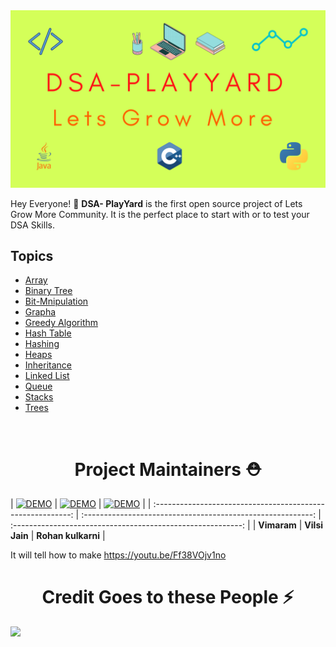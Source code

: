 <img src="DSA-Playyard.png">

Hey Everyone! 👋 ****DSA- PlayYard**** is the first open source project of Lets Grow More Community. It is the perfect place to start with or to test your DSA Skills.

## Topics
- [Array](https://github.com/LetsGrowMoreCommunity/DSA-Playyard/tree/main/Array)
- [Binary Tree](https://github.com/LetsGrowMoreCommunity/DSA-Playyard/tree/main/Binary%20Tree)
- [Bit-Mnipulation](https://github.com/LetsGrowMoreCommunity/DSA-Playyard/tree/main/Bit-Manipulation)
- [Grapha](https://github.com/LetsGrowMoreCommunity/DSA-Playyard/tree/main/Graphs)
- [Greedy Algorithm](https://github.com/LetsGrowMoreCommunity/DSA-Playyard/tree/main/Greedy%20Algorithm)
- [Hash Table](https://github.com/LetsGrowMoreCommunity/DSA-Playyard/tree/main/Hash%20Table)
- [Hashing](https://github.com/LetsGrowMoreCommunity/DSA-Playyard/tree/main/Hashing)
- [Heaps](https://github.com/LetsGrowMoreCommunity/DSA-Playyard/tree/main/Heap)
- [Inheritance](https://github.com/LetsGrowMoreCommunity/DSA-Playyard/tree/main/Inheritence)
- [Linked List](https://github.com/LetsGrowMoreCommunity/DSA-Playyard/tree/main/Linked%20List)
- [Queue](https://github.com/LetsGrowMoreCommunity/DSA-Playyard/tree/main/Queue)
- [Stacks](https://github.com/LetsGrowMoreCommunity/DSA-Playyard/tree/main/Stack)
- [Trees](https://github.com/LetsGrowMoreCommunity/DSA-Playyard/tree/main/Trees)

<br><h1 align="center">Project Maintainers ⛑</h1>
| [![DEMO](https://github.com/demo.png)](https://github.com/) | [![DEMO](https://github.com/demo.png)](https://github.com/) | [![DEMO](https://github.com/demo.png)](https://github.com/) |
| :---------------------------------------------------------: | :---------------------------------------------------------: | :---------------------------------------------------------: |
|                         **Vimaram**                          |                         **Vilsi Jain**                          |                         **Rohan kulkarni**                          |

It will tell how to make https://youtu.be/Ff38VOjv1no
<h1 align="center">Credit Goes to these People ⚡</h1>
<a href="https://github.com/LetsGrowMoreCommunity/DSA-Playyard/graphs/contributors">
  <img src="https://contrib.rocks/image?repo=LetsGrowMoreCommunity/DSA-Playyard" />
</a>
